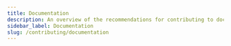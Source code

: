 ```yaml
---
title: Documentation
description: An overview of the recommendations for contributing to documentation
sidebar_label: Documentation
slug: /contributing/documentation
---
```

